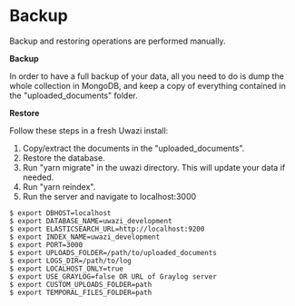 # Backup

Backup and restoring operations are performed manually.

**Backup**

In order to have a full backup of your data, all you need to do is dump the whole collection in MongoDB, and keep a copy of everything contained in the "uploaded_documents" folder.

**Restore**

Follow these steps in a fresh Uwazi install:

1. Copy/extract the documents in the "uploaded_documents".
2. Restore the database.
3. Run "yarn migrate" in the uwazi directory. This will update your data if needed.
4. Run "yarn reindex".
5. Run the server and navigate to localhost:3000

```
$ export DBHOST=localhost
$ export DATABASE_NAME=uwazi_development
$ export ELASTICSEARCH_URL=http://localhost:9200
$ export INDEX_NAME=uwazi_development
$ export PORT=3000
$ export UPLOADS_FOLDER=/path/to/uploaded_documents
$ export LOGS_DIR=/path/to/log
$ export LOCALHOST_ONLY=true
$ export USE_GRAYLOG=false OR URL of Graylog server
$ export CUSTOM_UPLOADS_FOLDER=path
$ export TEMPORAL_FILES_FOLDER=path
```

